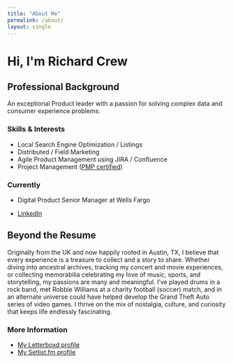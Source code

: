 ```yaml
---
title: "About Me"
permalink: /about/
layout: single
---
```


# Hi, I'm Richard Crew

## Professional Background
An exceptional Product leader with a passion for solving complex data and consumer experience problems.

### Skills & Interests
- Local Search Engine Optimization / Listings
- Distributed / Field Marketing
- Agile Product Management using JIRA / Confluence
- Project Management ([PMP certified](https://www.credly.com/badges/6d86d2ae-6eea-4a69-bace-4b14409a350e/public_url))

### Currently
- Digital Product Senior Manager at Wells Fargo 

- [LinkedIn](https://www.linkedin.com/in/richardcrew/)

## Beyond the Resume
Originally from the UK and now happily rooted in Austin, TX, I believe that every experience is a treasure to collect and a story to share. Whether diving into ancestral archives, tracking my concert and movie experiences, or collecting memorabilia celebrating my love of music, sports, and storytelling, my passions are many and meaningful. I’ve played drums in a rock band, met Robbie Williams at a charity football (soccer) match, and in an alternate universe could have helped develop the Grand Theft Auto series of video games. I thrive on the mix of nostalgia, culture, and curiosity that keeps life endlessly fascinating.

### More Information
- [My Letterboxd profile](https://letterboxd.com/richardcrew/)
- [My Setlist.fm profile](https://www.setlist.fm/user/richardcrew)
